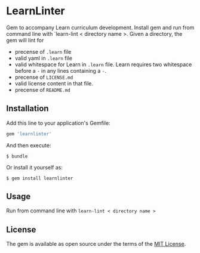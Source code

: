 # LearnLinter

Gem to accompany Learn curriculum development. Install gem and run from command line with `learn-lint < directory name >. Given a directory, the gem will lint for 

* precense of `.learn` file
* valid yaml in `.learn` file
* valid whitespace for Learn in `.learn` file. Learn requires two whitespace before a `-` in any lines containing a `-`. 
* precense of `LICENSE.md`
* valid license content in that file. 
* precense of `README.md`


## Installation

Add this line to your application's Gemfile:

```ruby
gem 'learnlinter'
```

And then execute:

    $ bundle

Or install it yourself as:

    $ gem install learnlinter

## Usage

Run from command line with `learn-lint < directory name >`


## License

The gem is available as open source under the terms of the [MIT License](http://opensource.org/licenses/MIT).

